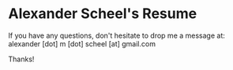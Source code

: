 Alexander Scheel's Resume
=========================

If you have any questions, don't hesitate to drop me a message at:
alexander [dot] m [dot] scheel [at] gmail.com 

Thanks!
